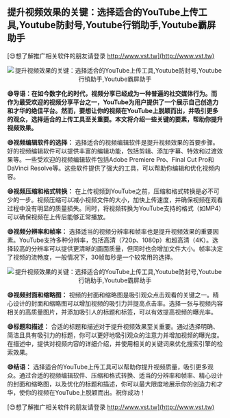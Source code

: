 ## **提升视频效果的关键：选择适合的YouTube上传工具,Youtube防封号,Youtube行销助手,Youtube霸屏助手**

[😍想了解推广相关软件的朋友请登录 http://www.vst.tw](http://www.vst.tw)

 <center><img src="https://vst.tw/MP4/tuiguang/png/1.png" alt="提升视频效果的关键：选择适合的YouTube上传工具,Youtube防封号,Youtube行销助手,Youtube霸屏助手"></center>

**😄导语：在如今数字化的时代，视频分享已经成为一种普遍的社交媒体行为。而作为最受欢迎的视频分享平台之一，YouTube为用户提供了一个展示自己创造力和才华的绝佳平台。然而，要想让你的视频在YouTube上脱颖而出，并吸引更多的观众，选择适合的上传工具至关重要。本文将介绍一些关键的要素，帮助你提升视频效果。**

**😄视频编辑软件的选择：**
选择适合的视频编辑软件是提升视频效果的首要步骤。好的视频编辑软件可以提供丰富的编辑功能，包括剪辑、添加字幕、特效和过渡效果等。一些受欢迎的视频编辑软件包括Adobe Premiere Pro、Final Cut Pro和DaVinci Resolve等。这些软件提供了强大的工具，可以帮助你编辑和优化视频内容。

**😄视频压缩和格式转换：**
在上传视频到YouTube之前，压缩和格式转换是必不可少的一步。视频压缩可以减小视频文件的大小，加快上传速度，并确保视频在观看过程中没有明显的质量损失。同时，将视频转换为YouTube支持的格式（如MP4）可以确保视频在上传后能够正常播放。

**😄视频分辨率和帧率：**
选择适当的视频分辨率和帧率也是提升视频效果的重要因素。YouTube支持多种分辨率，包括高清（720p、1080p）和超高清（4K）。选择较高的分辨率可以提供更清晰的画面质量，但同时也会增加文件大小。帧率决定了视频的流畅度，一般情况下，30帧每秒是一个较常用的选择。

 <center><img src="https://vst.tw/MP4/tuiguang/png/1.png" alt="提升视频效果的关键：选择适合的YouTube上传工具,Youtube防封号,Youtube行销助手,Youtube霸屏助手"></center>

**😄视频封面和缩略图：**
视频的封面和缩略图是吸引观众点击观看的关键之一。精心设计的封面和缩略图可以增加视频的吸引力并提高点击率。选择一张与视频内容相关的高质量图片，并添加吸引人的标题和标签，可以有效提高视频的曝光率。

**😄标题和描述：**
合适的标题和描述对于提升视频效果至关重要。通过选择明确、简洁且具有吸引力的标题，你可以更好地吸引观众的注意力并增加视频的曝光度。在描述中，提供对视频内容的详细介绍，并使用相关的关键词来优化搜索引擎的检索效果。

**😄结语：**
选择适合的YouTube上传工具可以帮助你提升视频质量，吸引更多观众。通过合适的视频编辑软件、压缩和格式转换、适当的分辨率和帧率、精心设计的封面和缩略图，以及优化的标题和描述，你可以最大限度地展示你的创造力和才华，使你的视频在YouTube上脱颖而出。祝你成功！

[😍想了解推广相关软件的朋友请登录 http://www.vst.tw](http://www.vst.tw)



